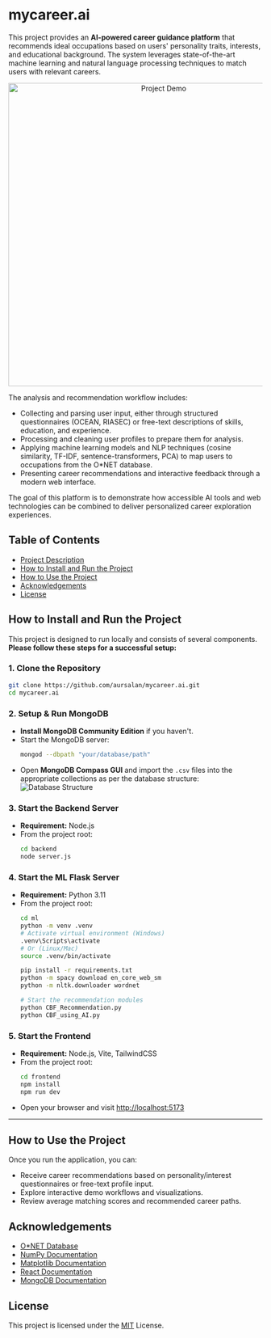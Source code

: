 # mycareer.ai

This project provides an **AI-powered career guidance platform** that recommends ideal occupations based on users' personality traits, interests, and educational background. The system leverages state-of-the-art machine learning and natural language processing techniques to match users with relevant careers.

<p align="center">
  <img src="assets/demo1.gif" alt="Project Demo" width="600"/>
</p>

The analysis and recommendation workflow includes:
- Collecting and parsing user input, either through structured questionnaires (OCEAN, RIASEC) or free-text descriptions of skills, education, and experience.
- Processing and cleaning user profiles to prepare them for analysis.
- Applying machine learning models and NLP techniques (cosine similarity, TF-IDF, sentence-transformers, PCA) to map users to occupations from the O*NET database.
- Presenting career recommendations and interactive feedback through a modern web interface.

The goal of this platform is to demonstrate how accessible AI tools and web technologies can be combined to deliver personalized career exploration experiences.

## Table of Contents

- [Project Description](#mycareerai)
- [How to Install and Run the Project](#how-to-install-and-run-the-project)
- [How to Use the Project](#how-to-use-the-project)
- [Acknowledgements](#acknowledgements)
- [License](#license)

## How to Install and Run the Project

This project is designed to run locally and consists of several components.  
**Please follow these steps for a successful setup:**

### 1. Clone the Repository
  ```bash
  git clone https://github.com/aursalan/mycareer.ai.git
  cd mycareer.ai
  ```

### 2. Setup & Run MongoDB
- **Install MongoDB Community Edition** if you haven't.
- Start the MongoDB server:
  ```bash
  mongod --dbpath "your/database/path"
  ```
- Open **MongoDB Compass GUI** and import the `.csv` files into the appropriate collections as per the database structure:
  ![Database Structure](assets/database%20structure.png)

### 3. Start the Backend Server
- **Requirement:** Node.js
- From the project root:
  ```bash
  cd backend
  node server.js
  ```

### 4. Start the ML Flask Server
- **Requirement:** Python 3.11
- From the project root:
  ```bash
  cd ml
  python -m venv .venv
  # Activate virtual environment (Windows)
  .venv\Scripts\activate
  # Or (Linux/Mac)
  source .venv/bin/activate

  pip install -r requirements.txt
  python -m spacy download en_core_web_sm
  python -m nltk.downloader wordnet

  # Start the recommendation modules
  python CBF_Recommendation.py
  python CBF_using_AI.py
  ```

### 5. Start the Frontend
- **Requirement:** Node.js, Vite, TailwindCSS
- From the project root:
  ```bash
  cd frontend
  npm install
  npm run dev
  ```
- Open your browser and visit [http://localhost:5173](http://localhost:5173)

---

## How to Use the Project

Once you run the application, you can:

- Receive career recommendations based on personality/interest questionnaires or free-text profile input.
- Explore interactive demo workflows and visualizations.
- Review average matching scores and recommended career paths.

## Acknowledgements

 - [O*NET Database](https://www.onetcenter.org/database.html)
 - [NumPy Documentation](https://numpy.org/doc/)
 - [Matplotlib Documentation](https://matplotlib.org/stable/index.html)
 - [React Documentation](https://react.dev/)
 - [MongoDB Documentation](https://www.mongodb.com/docs/)

## License
This project is licensed under the [MIT](LICENSE) License.
